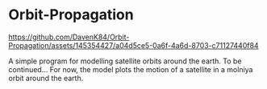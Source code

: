 # Orbit-Propagation

https://github.com/DavenK84/Orbit-Propagation/assets/145354427/a04d5ce5-0a6f-4a6d-8703-c71127440f84

A simple program for modelling satellite orbits around the earth. To be continued...
For now, the model plots the motion of a satellite in a molniya orbit around the earth.




